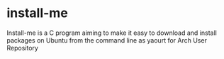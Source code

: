 install-me
==========

Install-me is a C program  aiming to make it easy to download and install packages on Ubuntu from the command line as yaourt for Arch User Repository
